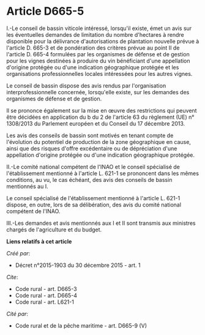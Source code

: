 # Article D665-5

I.-Le conseil de bassin viticole intéressé, lorsqu'il existe, émet un avis sur les éventuelles demandes de limitation du
nombre d'hectares à rendre disponible pour la délivrance d'autorisations de plantation nouvelle prévue à l'article D. 665-3
et de pondération des critères prévue au point II de l'article D. 665-4 formulées par les organismes de défense et de gestion
pour les vignes destinées à produire du vin bénéficiant d'une appellation d'origine protégée ou d'une indication géographique
protégée et les organisations professionnelles locales intéressées pour les autres vignes. 

Le conseil de bassin dispose des avis rendus par l'organisation interprofessionnelle concernée, lorsqu'elle existe, sur les
demandes des organismes de défense et de gestion. 

Il se prononce également sur la mise en œuvre des restrictions qui peuvent être décidées en application du b du 2 de
l'article 63 du règlement (UE) n° 1308/2013 du Parlement européen et du Conseil du 17 décembre 2013. 

Les avis des conseils de bassin sont motivés en tenant compte de l'évolution du potentiel de production de la zone
géographique en cause, ainsi que des risques d'offre excédentaire ou de dépréciation d'une appellation d'origine protégée ou
d'une indication géographique protégée. 

II.-Le comité national compétent de l'INAO et le conseil spécialisé de l'établissement mentionné à l'article L. 621-1 se
prononcent dans les mêmes conditions, au vu, le cas échéant, des avis des conseils de bassin mentionnés au I. 

Le conseil spécialisé de l'établissement mentionné à l'article L. 621-1 dispose, en outre, lors de sa délibération, des avis
du comité national compétent de l'INAO. 

III.-Les demandes et avis mentionnés aux I et II sont transmis aux ministres chargés de l'agriculture et du budget.

**Liens relatifs à cet article**

_Créé par_:

  - Décret n°2015-1903 du 30 décembre 2015 - art. 1

_Cite_:

  - Code rural - art. D665-3
  - Code rural - art. D665-4
  - Code rural - art. L621-1

_Cité par_:

  - Code rural et de la pêche maritime - art. D665-9 (V)
